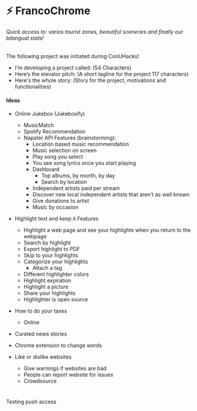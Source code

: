# :zap: FrancoChrome
###### Quick access to: varios tourist zones, beautiful sceneries and finally our bilangual stats!

The following project was initiated during ConUHacks! 

* I'm developing a project called: (54 Characters)
* Here’s the elevator pitch: (A short tagline for the project 117 characters)
* Here's the whole story: (Story for the project, motivations and functionalities)

#### Ideas
- Online Jukebox (Jukeboxify)
  - MusicMatch
  - Spotify Recommendation
  - Napster API
  Features (brainstorming):
    - Location based music recommendation
    - Music selection on screen
    - Play song you select
    - You see song lyrics once you start playing
    - Dashboard
      - Top albums, by month, by day
      - Search by location
    - Independent artists paid per stream 
    - Discover new local independent artists that aren't as well known
    - Give donations to artist 
    - Music by occasion 
    
    
- Highlight text and keep it
  Features
  - Highlight a web page and see your highlights when you return to the webpage
  - Search by highlight
  - Export highlight to PDF
  - Skip to your highlights
  - Categorize your highlights
    - Attach a tag
  - Different highlighter colors
  - Highlight expiration
  - Highlight a picture
  - Share your highlights
  - Highlighter is open source

- How to do your taxes
  - Online

- Curated news stories

- Chrome extension to change words

- Like or dislike websites
  - Give warnings if websites are bad
  - People can report website for issues
  - Crowdsource

#
Testing push access





